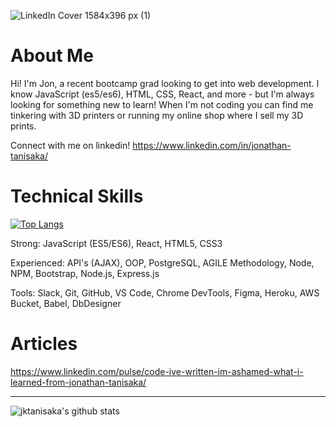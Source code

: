 ![LinkedIn Cover 1584x396 px (1)](https://user-images.githubusercontent.com/96153171/174684108-919e3cf5-d61c-467a-be87-874037291898.png)


# About Me
Hi! I'm Jon, a recent bootcamp grad looking to get into web development. I know JavaScript (es5/es6), HTML, CSS, React, and more - but I'm always looking for something new to learn! When I'm not coding you can find me tinkering with 3D printers or running my online shop where I sell my 3D prints.

Connect with me on linkedin!
https://www.linkedin.com/in/jonathan-tanisaka/

# Technical Skills
[![Top Langs](https://github-readme-stats.vercel.app/api/top-langs/?username=jktanisaka)](https://github.com/jktanisaka/github-readme-stats)


Strong: JavaScript (ES5/ES6), React, HTML5, CSS3

Experienced: API's (AJAX), OOP, PostgreSQL, AGILE Methodology, Node, NPM, Bootstrap, Node.js, Express.js

Tools: Slack, Git, GitHub, VS Code, Chrome DevTools, Figma, Heroku, AWS Bucket, Babel, DbDesigner
 
 # Articles
 https://www.linkedin.com/pulse/code-ive-written-im-ashamed-what-i-learned-from-jonathan-tanisaka/
 
 --------------------
 
 ![jktanisaka's github stats](https://github-readme-stats.vercel.app/api?username=jktanisaka)
<!--
**Jktanisaka/Jktanisaka** is a ✨ _special_ ✨ repository because its `README.md` (this file) appears on your GitHub profile.

Here are some ideas to get you started:

- 🔭 I’m currently working on ...
- 🌱 I’m currently learning ...
- 👯 I’m looking to collaborate on ...
- 🤔 I’m looking for help with ...
- 💬 Ask me about ...
- 📫 How to reach me: ...
- 😄 Pronouns: ...
- ⚡ Fun fact: ...
-->
